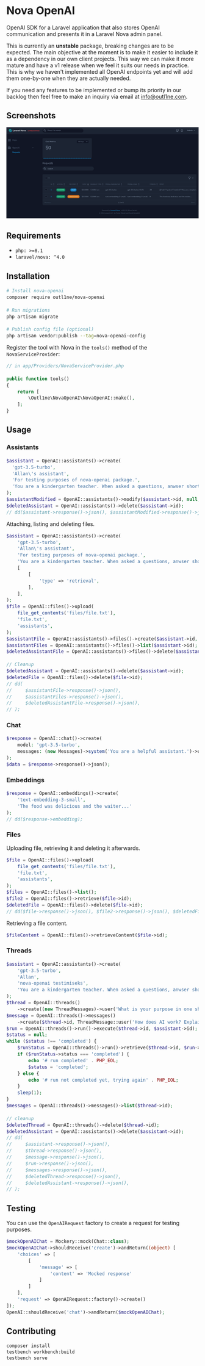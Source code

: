 # Nova OpenAI

OpenAI SDK for a Laravel application that also stores OpenAI communication and presents it in a Laravel Nova admin panel.

This is currently an **unstable** package, breaking changes are to be expected. The main objective at the moment is to make it easier to include it as a dependency in our own client projects. This way we can make it more mature and have a v1 release when we feel it suits our needs in practice. This is why we haven't implemented all OpenAI endpoints yet and will add them one-by-one when they are actually needed.

If you need any features to be implemented or bump its priority in our backlog then feel free to make an inquiry via email at info@outl1ne.com.

## Screenshots

![Screenshot](resources/media/screenshot1.png)

## Requirements

- `php: >=8.1`
- `laravel/nova: ^4.0`

## Installation

```bash
# Install nova-openai
composer require outl1ne/nova-openai

# Run migrations
php artisan migrate

# Publish config file (optional)
php artisan vendor:publish --tag=nova-openai-config
```

Register the tool with Nova in the `tools()` method of the `NovaServiceProvider`:

```php
// in app/Providers/NovaServiceProvider.php

public function tools()
{
    return [
        \Outl1ne\NovaOpenAI\NovaOpenAI::make(),
    ];
}
```

## Usage

### Assistants

```php
$assistant = OpenAI::assistants()->create(
  'gpt-3.5-turbo',
  'Allan\'s assistant',
  'For testing purposes of nova-openai package.',
  'You are a kindergarten teacher. When asked a questions, anwser shortly and as a young child could understand.'
);
$assistantModified = OpenAI::assistants()->modify($assistant->id, null, 'Allan\'s assistant!');
$deletedAssistant = OpenAI::assistants()->delete($assistant->id);
// dd($assistant->response()->json(), $assistantModified->response()->json(), $deletedAssistant->response()->json());
```

Attaching, listing and deleting files.

```php
$assistant = OpenAI::assistants()->create(
    'gpt-3.5-turbo',
    'Allan\'s assistant',
    'For testing purposes of nova-openai package.',
    'You are a kindergarten teacher. When asked a questions, anwser shortly and as a young child could understand.',
    [
        [
            'type' => 'retrieval',
        ],
    ],
);
$file = OpenAI::files()->upload(
    file_get_contents('files/file.txt'),
    'file.txt',
    'assistants',
);
$assistantFile = OpenAI::assistants()->files()->create($assistant->id, $file->id);
$assistantFiles = OpenAI::assistants()->files()->list($assistant->id);
$deletedAssistantFile = OpenAI::assistants()->files()->delete($assistant->id, $file->id);

// Cleanup
$deletedAssistant = OpenAI::assistants()->delete($assistant->id);
$deletedFile = OpenAI::files()->delete($file->id);
// dd(
//     $assistantFile->response()->json(),
//     $assistantFiles->response()->json(),
//     $deletedAssistantFile->response()->json(),
// );
```

### Chat

```php
$response = OpenAI::chat()->create(
    model: 'gpt-3.5-turbo',
    messages: (new Messages)->system('You are a helpful assistant.')->user('Hello!'),
);
$data = $response->response()->json();
```

### Embeddings

```php
$response = OpenAI::embeddings()->create(
    'text-embedding-3-small',
    'The food was delicious and the waiter...'
);
// dd($response->embedding);
```

### Files

Uploading file, retrieving it and deleting it afterwards.

```php
$file = OpenAI::files()->upload(
    file_get_contents('files/file.txt'),
    'file.txt',
    'assistants',
);
$files = OpenAI::files()->list();
$file2 = OpenAI::files()->retrieve($file->id);
$deletedFile = OpenAI::files()->delete($file->id);
// dd($file->response()->json(), $file2->response()->json(), $deletedFile->response()->json());
```

Retrieving a file content.

```php
$fileContent = OpenAI::files()->retrieveContent($file->id);
```

### Threads

```php
$assistant = OpenAI::assistants()->create(
    'gpt-3.5-turbo',
    'Allan',
    'nova-openai testimiseks',
    'You are a kindergarten teacher. When asked a questions, anwser shortly and as a young child could understand.'
);
$thread = OpenAI::threads()
    ->create((new ThreadMessages)->user('What is your purpose in one short sentence?'));
$message = OpenAI::threads()->messages()
    ->create($thread->id, ThreadMessage::user('How does AI work? Explain it in simple terms in one sentence.'));
$run = OpenAI::threads()->run()->execute($thread->id, $assistant->id);
$status = null;
while ($status !== 'completed') {
    $runStatus = OpenAI::threads()->run()->retrieve($thread->id, $run->id);
    if ($runStatus->status === 'completed') {
        echo '# run completed' . PHP_EOL;
        $status = 'completed';
    } else {
        echo '# run not completed yet, trying again' . PHP_EOL;
    }
    sleep(1);
}
$messages = OpenAI::threads()->messages()->list($thread->id);

// cleanup
$deletedThread = OpenAI::threads()->delete($thread->id);
$deletedAssistant = OpenAI::assistants()->delete($assistant->id);
// dd(
//     $assistant->response()->json(),
//     $thread->response()->json(),
//     $message->response()->json(),
//     $run->response()->json(),
//     $messages->response()->json(),
//     $deletedThread->response()->json(),
//     $deletedAssistant->response()->json(),
// );
```

## Testing

You can use the `OpenAIRequest` factory to create a request for testing purposes.

```php
$mockOpenAIChat = Mockery::mock(Chat::class);
$mockOpenAIChat->shouldReceive('create')->andReturn((object) [
    'choices' => [
        [
            'message' => [
                'content' => 'Mocked response'
            ]
        ]
    ],
    'request' => OpenAIRequest::factory()->create()
]);
OpenAI::shouldReceive('chat')->andReturn($mockOpenAIChat);
```

## Contributing

```
composer install
testbench workbench:build
testbench serve
```
